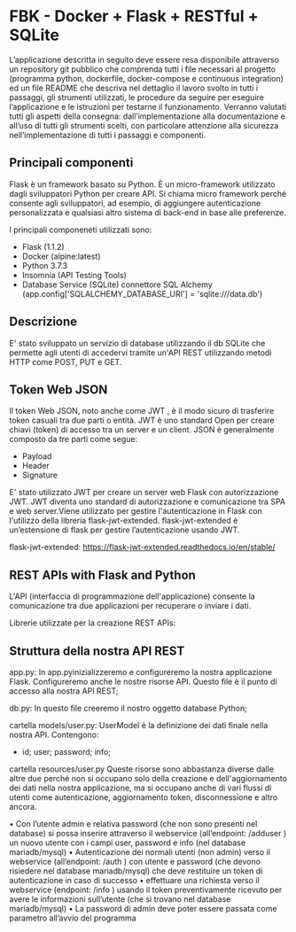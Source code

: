 # FBK - Docker + Flask + RESTful + SQLite

L’applicazione descritta in seguito deve essere resa disponibile attraverso un repository git pubblico che comprenda tutti i file necessari al progetto (programma python, dockerfile, docker-compose e continuous integration) ed un file README che descriva nel dettaglio il lavoro svolto in tutti i passaggi, gli strumenti utilizzati, le procedure da seguire per eseguire l’applicazione e le istruzioni per testarne il funzionamento.
Verranno valutati tutti gli aspetti della consegna: dall’implementazione alla documentazione e all’uso di tutti gli strumenti scelti, con particolare attenzione alla sicurezza nell’implementazione di tutti i passaggi e componenti.

## Principali componenti 

Flask è un framework basato su Python. È un micro-framework utilizzato dagli sviluppatori Python per creare API. Si chiama micro framework perché consente agli sviluppatori, ad esempio, di aggiungere autenticazione personalizzata e qualsiasi altro sistema di back-end in base alle preferenze.

I principali componeneti utilizzati sono:

- Flask (1.1.2)
- Docker (alpine:latest) 
- Python 3.7.3
- Insomnia (API Testing Tools) 
- Database Service (SQLite) connettore SQL Alchemy (app.config['SQLALCHEMY_DATABASE_URI'] = 'sqlite:///data.db')

## Descrizione 

E' stato sviluppato un servizio di database utilizzando il db SQLite che permette agli utenti di accedervi tramite un'API REST utilizzando metodi HTTP come POST, PUT e GET. 


## Token Web JSON 

Il token Web JSON, noto anche come JWT , è il modo sicuro di trasferire token casuali tra due parti o entità. JWT è uno standard Open per creare chiavi (token) di accesso tra un server e un client.
JSON è generalmente composto da tre parti come segue: 

- Payload
- Header
- Signature

E' stato utilizzato JWT per creare un server web Flask con autorizzazione JWT. JWT diventa uno standard di autorizzazione e comunicazione tra SPA e web server.Viene utilizzato per gestire l'autenticazione in Flask con l'utilizzo della libreria flask-jwt-extended. flask-jwt-extended è un’estensione di flask per gestire l’autenticazione usando JWT.

flask-jwt-extended:  https://flask-jwt-extended.readthedocs.io/en/stable/

## REST APIs with Flask and Python

L'API (interfaccia di programmazione dell'applicazione) consente la comunicazione tra due applicazioni per recuperare o inviare i dati. 

Librerie utilizzate per la creazione REST APIs: 





## Struttura della nostra API REST

app.py:
In app.pyinizializzeremo e configureremo la nostra applicazione Flask. Configureremo anche le nostre risorse API.
Questo file è il punto di accesso alla nostra API REST;

db.py:
In questo file creeremo il nostro oggetto database Python;

cartella models/user.py:
UserModel è la definizione dei dati finale nella nostra API. Contengono:
- id; user; password; info;

cartella resources/user.py
Queste risorse sono abbastanza diverse dalle altre due perché non si occupano solo della creazione e dell'aggiornamento dei dati nella nostra applicazione, ma si occupano anche di vari flussi di utenti come autenticazione, aggiornamento token, disconnessione e altro ancora.











• Con l’utente admin e relativa password (che non sono presenti nel database) si possa inserire attraverso il webservice (all’endpoint: /adduser ) un nuovo utente con i campi user, password e info (nel database mariadb/mysql)
• Autenticazione dei normali utenti (non admin) verso il webservice (all’endpoint: /auth ) con utente e password (che devono risiedere nel database mariadb/mysql) che deve restituire un token di autenticazione in caso di successo
• effettuare una richiesta verso il webservice (endpoint: /info ) usando il token preventivamente ricevuto per avere le informazioni sull’utente (che si trovano nel database mariadb/mysql)
• La password di admin deve poter essere passata come parametro all’avvio del programma










